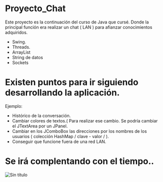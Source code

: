 # Proyecto_Chat
Este proyecto es la continuación del curso de Java que cursé. Donde la principal función era realizar un chat ( LAN ) para afianzar conocimientos adquiridos.

- Swing.
- Threads.
- ArrayList
- String de datos
- Sockets

# Existen puntos para ir siguiendo desarrollando la aplicación.
Ejemplo:
- Histórico de la conversación.
- Cambiar colores de textos.( Para realizar ese cambio. Se podría cambiar el JTextArea por un JPanel.
- Cambiar en los JComboBox las direcciones por los nombres de los usuarios ( colección HashMap / clave -  valor / ).
- Conseguir que funcione fuera de una red LAN. 

# Se irá complentando con el tiempo..



![Sin título](https://user-images.githubusercontent.com/67976795/147664311-7f31fa99-bd57-49e1-8a90-443fb87b7d03.png)
